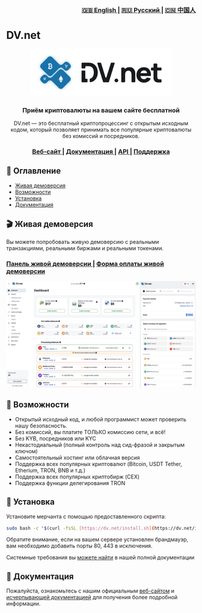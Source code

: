 <div align="right">
  <h3>
    <a href="https://github.com/dv-net/.github/blob/main/profile/README.md">
      🇬🇧 English
    </a>
    <span> | </span>
    <a href="https://github.com/dv-net/.github/blob/main/profile/ru/README.md">
      🇷🇺 Русский
    </a>
    <span> | </span>
    <a href="https://github.com/dv-net/.github/blob/main/profile/zh/README.md">
      🇨🇳 中国人
    </a>
  </h3>
</div>

# DV.net


<div align="center">
  <img src="../assets/01.main-banner.png">
</div>


<h3 align="center">
  Приём криптовалюты на вашем сайте бесплатной
</h3>

<p align="center"> DV.net — это бесплатный криптопроцессинг с открытым исходным кодом, который позволяет принимать все 
популярные криптовалюты без комиссий и посредников.
</p>

<div align="center">
  <h3>
    <a href="https://dv.net">
      Веб-сайт
    </a>
    <span> | </span>
    <a href="https://docs.dv.net">
      Документация
    </a>
    <span> | </span>
    <a href="https://docs.dv.net/en/operations/post-v1-external-wallet.html">
      API
    </a>
    <span> | </span>
    <a href="https://dv.net/#support">
      Поддержка
    </a>
  </h3>
</div>

## 📑 Оглавление

* [Живая демоверсия](#-live-demo)
* [Возможности](#-features)
* [Установка](#-installation)
* [Документация](#-documentation)

## 🎬 Живая демоверсия

Вы можете попробовать живую демоверсию с реальными транзакциями, реальными биржами и реальными токенами.

<div align="left">
  <h3>
    <a href="https://demo.dv.net/dv-admin/dashboard">
      Панель живой демоверсии
    </a>
    <span> | </span>
    <a href="https://demo.dv.net/pay/wallet/7d029e2e-840b-46f8-b898-2694306d119d?amount=15">
      Форма оплаты живой демоверсии
    </a>
  </h3>
</div>


![dv-panel](../assets/02.dv-panel-and-pay-form.png)



## 🌟 Возможности

* Открытый исходный код, и любой программист может проверить нашу безопасность.
* Без комиссий, вы платите ТОЛЬКО комиссию сети, и всё!
* Без KYB, посредников или KYC
* Некастодиальный (полный контроль над сид-фразой и закрытым ключом)
* Самостоятельный хостинг или облачная версия
* Поддержка всех популярных криптовалют (Bitcoin, USDT Tether, Etherium, TRON, BNB и т.д.)
* Поддержка всех популярных криптобирж (CEX)
* Поддержка функции делегирования TRON


## 🚀 Установка

Установите мерчанта с помощью предоставленного скрипта:

```bash
sudo bash -c "$(curl -fsSL [https://dv.net/install.sh](https://dv.net/install.sh))"
```

Обратите внимание, если на вашем сервере установлен брандмауэр, вам необходимо добавить порты 80, 443 в исключения.

Системные требования вы [можете найти](https://docs.dv.net/) в нашей полной документации

## 📗 Документация

Пожалуйста, ознакомьтесь с нашим официальным [веб-сайтом](https://dv.net/) и [исчерпывающей документацией](https://docs.dv.net/)
для получения более подробной информации.